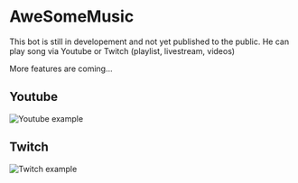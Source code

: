 # AweSomeMusic

This bot is still in developement and not yet published to the public. He can play song via Youtube or Twitch (playlist, livestream, videos)

More features are coming...

## Youtube

![Youtube example](https://i.imgur.com/RQxgDiF.png)

## Twitch

![Twitch example](https://i.imgur.com/ZXuBL0m.png)